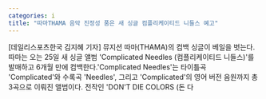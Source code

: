 ```yaml
---
categories: i
title: "따마THAMA 음악 진정성 품은 새 싱글 컴플리케이티드 니들스 예고"
---
```

[데일리스포츠한국 김지혜 기자] 뮤지션 따마(THAMA)의 컴백 싱글이 베일을 벗는다.따마는 오는 25일 새 싱글 앨범 &#39;Complicated Needles (컴플리케이티드 니들스)&#39;를 발매하고 6개월 만에 컴백한다.&#39;Complicated Needles&#39;는 타이틀곡 &#39;Complicated&#39;와 수록곡 &#39;Needles&#39;, 그리고 &#39;Complicated&#39;의 영어 버전 음원까지 총 3곡으로 이뤄진 앨범이다. 전작인 &#39;DON&#39;T DIE COLORS (돈 다